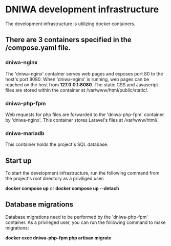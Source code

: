 # DNIWA development infrastructure
The development infrastructure is utilizing docker containers.

## There are 3 containers specified in the /compose.yaml file.

### dniwa-nginx
The 'dniwa-nginx' container serves web pages and exposes port 80 to the host's port 8080.
When 'dniwa-nginx' is running, web pages can be reached on the host from **127.0.0.1:8080**.
The static CSS and Javascript files are stored within the container at /var/www/html/public/static/.

### dniwa-php-fpm
Web requests for php files are forwarded to the 'dniwa-php-fpm' container by 'dniwa-nginx'.
This container stores Laravel's files at /var/www/html/.

### dniwa-mariadb
This container holds the project's SQL database.

## Start up
To start the development infrastructure, run the following command from the project's root directory as a priviliged user:

**docker compose up** or **docker compose up --detach**

## Database migrations
Database migrations need to be performed by the 'dniwa-php-fpm' container.
As a privileged user, you can run the following command to make migrations:

**docker exec dniwa-php-fpm php artisan migrate**
